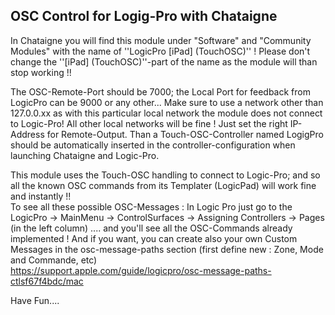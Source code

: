 ## OSC Control for Logig-Pro  with Chataigne
In Chataigne you will find this module under "Software" and "Community Modules" with the name of ''LogicPro [iPad] (TouchOSC)'' ! Please don't change the ''[iPad] (TouchOSC)''-part of the name as the module will than stop working !!   

The OSC-Remote-Port should be 7000; the Local Port for feedback from LogicPro can be 9000 or any other... Make sure to use a network other than 127.0.0.xx as with this particular local network the module does not connect to Logic-Pro! All other local networks will be fine ! Just set the right IP-Address for Remote-Output. Than a Touch-OSC-Controller named LogigPro should be automatically inserted in the controller-configuration when launching Chataigne and Logic-Pro.  

This module uses the Touch-OSC handling to connect to Logic-Pro; and so all the known OSC commands from its  Templater (LogicPad) will work fine and instantly !!  
To see all these possible OSC-Messages : In Logic Pro just go to the LogicPro -> MainMenu -> ControlSurfaces -> Assigning Controllers -> Pages (in the left column) .... and you'll see all the OSC-Commands already implemented ! And if you want, you can create also your own Custom Messages in the osc-message-paths section (first define new : Zone, Mode and Commande, etc)    
https://support.apple.com/guide/logicpro/osc-message-paths-ctlsf67f4bdc/mac

Have Fun....
